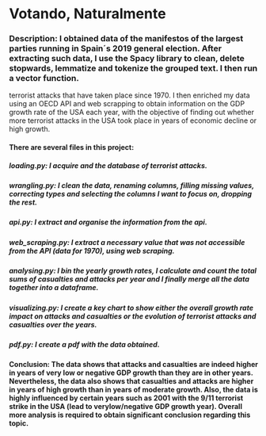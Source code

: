 # Votando, Naturalmente

### **Description**: I obtained data of the manifestos of the largest parties running in Spain´s 2019 general election. After extracting such data, I use the Spacy library to clean, delete stopwards, lemmatize and tokenize the grouped text. I then run a vector function.

terrorist attacks that have taken place since 1970. I then enriched my data using an OECD API and web scrapping to obtain information on the GDP growth rate of the USA each year, with the objective of finding out whether more terrorist attacks in the USA took place in years of economic decline or high growth. 

#### There are several files in this project:

##### **loading.py**: I acquire and the database of terrorist attacks.
##### **wrangling.py**: I clean the data, renaming columns, filling missing values, correcting types and selecting the columns I want to focus on, dropping the rest.
##### **api.py**: I extract and organise the information from the api.
##### **web_scraping.py**: I extract a necessary value that was not accessible from the API (data for 1970), using web scraping.
##### **analysing.py**: I bin the yearly growth rates, I calculate and count the total sums of casualties and attacks per year and I finally merge all the data together into a dataframe.
##### **visualizing.py**: I create a key chart to show either the overall growth rate impact on attacks and casualties or the evolution of terrorist attacks and casualties over the years. 
##### **pdf.py**: I create a pdf with the data obtained.

#### **Conclusion**: The data shows that attacks and casualties are indeed higher in years of very low or negative GDP growth than they are in other years. Nevertheless, the data also shows that casualties and attacks are higher in years of high growth than in years of moderate growth. Also, the data is highly influenced by certain years such as 2001 with the 9/11 terrorist strike in the USA (lead to verylow/negative GDP growth year). Overall more analysis is required to obtain significant conclusion regarding this topic.
